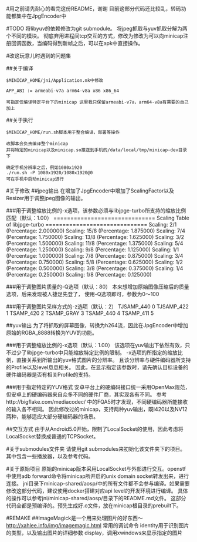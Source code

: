 #用之前请先耐心的看完这份README，谢谢
目前这部分代码还比较乱，转码功能都集中在JpgEncoder中

#TODO
将libyuv的依赖修改为git submodule。
将jpeg抓取与yuv抓取分解为两个不同的模块。
彻底弃用进程间tcp交互的方式，修改为修改为可以向minicap注册回调函数，当编码得到新帧之后，可以在apk中直接操作。

#改这玩意儿时遇到的问题集

##关于编译

    $MINICAP_HOME/jni/Application.mk中修改

    APP_ABI := armeabi-v7a arm64-v8a x86 x86_64

    可指定仅编译特定平台下的minicap 这里我只保留armeabi-v7a，arm64-v8a有需要的自己加上

##关于执行

    $MINICAP_HOME/run.sh脚本用于整合编译，部署等操作

    改脚本会负责编译整个minicap
    并将特定的minicap以及minicap.so推送到手机的/data/local/tmp/minicap-dev目录下

    确定手机分辨率之后，例如1080x1920
    ./run.sh -P 1080x1920/1080x1920@0
    可在手机中启动minicap进行


#关于修改
##jpeg输出
    在增加了JpgEncoder中增加了ScalingFactor以及Resizer用于调整jpeg图像的输出。

###用于调整缩放比例的-x选项，该参数必须与libjpge-turbo所支持的缩放比例匹配（默认：1.00）
        ==============================
        Scaling Table of libjpge-turbo
        ==============================
        Scaling: 2/1 (Percentage: 2.000000)
        Scaling: 15/8 (Percentage: 1.875000)
        Scaling: 7/4 (Percentage: 1.750000)
        Scaling: 13/8 (Percentage: 1.625000)
        Scaling: 3/2 (Percentage: 1.500000)
        Scaling: 11/8 (Percentage: 1.375000)
        Scaling: 5/4 (Percentage: 1.250000)
        Scaling: 9/8 (Percentage: 1.125000)
        Scaling: 1/1 (Percentage: 1.000000)
        Scaling: 7/8 (Percentage: 0.875000)
        Scaling: 3/4 (Percentage: 0.750000)
        Scaling: 5/8 (Percentage: 0.625000)
        Scaling: 1/2 (Percentage: 0.500000)
        Scaling: 3/8 (Percentage: 0.375000)
        Scaling: 1/4 (Percentage: 0.250000)
        Scaling: 1/8 (Percentage: 0.125000)

###用于调整图片质量的-Q选项（默认：80）
    本来想增加原始图像压缩后的质量选项，后来发现被人捷足先登了，
    使用-Q选项即可，参数为0～100

###用于调整图片采样方式的-z选项（默认：2）
    TJSAMP_440   0
    TJSAMP_422   1
    TSAMP_420    2
    TSAMP_GRAY   3
    TSAMP_440    4
    TSAMP_411    5

##yuv输出
    为了将抓取的屏幕图像，转换为h264流，因此在JpgEncoder中增加原始的RGBA_8888转换为YUV的功能。

###用于调整缩放比例的-x选项（默认：1.00）
    该选项在yuv输出下依然有效，只不过少了libjpge-turbo中只能缩放特定比例的限制。
    -x选项的所指定的缩放比例，直接关系到所输出的yuv格式图片的分辨率。
    且该分辨率与硬件编码器所支持的Profile以及level息息相关。
    因此，在显示指定该参数时，请先确认目标设备的硬件编码器是否有相关Profile的支持。

###用于指定特定的YUV格式
    安卓平台上的硬编码接口统一采用OpenMax规范，但安卓上的硬编码器来自众多不同的硬件厂商，其实现各有不同。
    参考http://bigflake.com/mediacodec/ 中的FQA5时才发现，不同硬编码器所能接收的输入各不相同。
    因此修改过的minicap，支持两种yuv输出，既I420以及NV12两种，能够适应大部分硬编码器的场景。

##交互方式
由于从Android5.0开始，限制了LocalSocket的使用，因此考虑将LocalSocket替换成普通的TCPSocket。


#关于submodules文件夹
请使用git submodules来初始化该文件夹下的项目。
其中包含一些播放器，以及参考代码。

#关于原始项目
原始的minicap版本采用LocalSocket与外部进行交互。openstf中使用adb forward命令将minicap所开启的unix domain socket转发出来，进行连接。
jni目录下minicap-shared/aosp/中的所有文件都不会参与编译。如果需要修改这部分代码，建议使用docker搭建对应api level的开发环境进行编译。
具体的操作可以参考jni/minicap-shared/aosp/目录下的README.md文件。
这部分代码全都是预编译的。预先生成好.o文件，放在minicap根目录的prebuilt下。


#REMAKE
##ImageMagick是一个用来处理图片的好东西～
http://xahlee.info/img/imagemagic.html
常用的调试命令
    identity用于识别图片的类型，以及输出图片的详细参数
    display，调用xwindows来显示指定的图片

